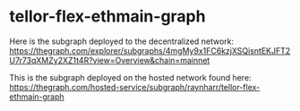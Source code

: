 # tellor-flex-ethmain-graph

Here is the subgraph deployed to the decentralized network: https://thegraph.com/explorer/subgraphs/4mgMy9x1FC6kzjXSQisntEKJFT2U7r73qXMZy2XZ1t4R?view=Overview&chain=mainnet


This is the subgraph deployed on the hosted network found here: https://thegraph.com/hosted-service/subgraph/raynharr/tellor-flex-ethmain-graph

